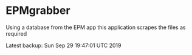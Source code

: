 # EPMgrabber
Using a database from the EPM app this application scrapes the files as required


Latest backup: Sun Sep 29 19:47:01 UTC 2019
